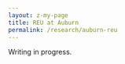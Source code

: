 ```yaml
---
layout: z-my-page
title: REU at Auburn
permalink: /research/auburn-reu
---
```


Writing in progress.
